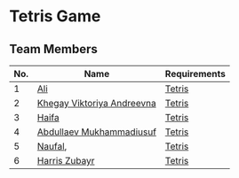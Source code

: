 # Tetris Game

## Team Members

| No. | Name                                                                                                                                                                                                                                                                                                                                                                                | Requirements                                |
|-----|------------------------------------------------------------------------------------------------------------------------------------------------------------------------------------------------------------------------------------------------------------------------------------------------------------------------------------------------------------------------------------------|---------------------------------------------|
| 1   | [Ali](https://github.com/aliraif)                                                                                              | [Tetris](MixAndMatch.md)     |
| 2   | [Khegay Viktoriya Andreevna](https://github.com/Hosy0909)                                                                                            | [Tetris](MixAndMatch.md)     |
| 3   | [Haifa](https://github.com/ainardini)                                                                                             | [Tetris](MixAndMatch.md)     |
| 4   | [Abdullaev Mukhammadiusuf](https://github.com/httpyusf)                                                                                              | [Tetris](MixAndMatch.md)     |
| 5   | [Naufal](https://github.com/naufalismail040),                                                                                               | [Tetris](MixAndMatch.md)     |
| 6   | [Harris Zubayr](https://github.com/harriszbyr)                                                                                               | [Tetris](MixAndMatch.md)     |


